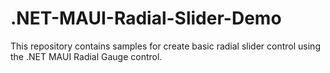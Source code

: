 # .NET-MAUI-Radial-Slider-Demo
This repository contains samples for  create basic radial slider control using the .NET MAUI Radial Gauge control. 
